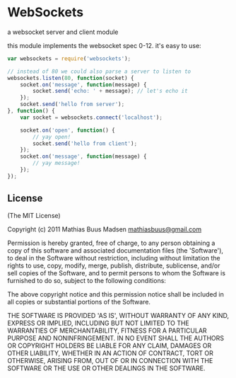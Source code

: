 # WebSockets
a websocket server and client module

this module implements the websocket spec 0-12. it's easy to use:

``` js
var websockets = require('websockets');

// instead of 80 we could also parse a server to listen to
websockets.listen(80, function(socket) {
	socket.on('message', function(message) {
		socket.send('echo: ' + message); // let's echo it
	});
	socket.send('hello from server');
}, function() {
	var socket = websockets.connect('localhost');

	socket.on('open', function() {
		// yay open!
		socket.send('hello from client');
	});
	socket.on('message', function(message) {
		// yay message!
	});
});
```

## License

(The MIT License)

Copyright (c) 2011 Mathias Buus Madsen <mathiasbuus@gmail.com>

Permission is hereby granted, free of charge, to any person obtaining a copy of this software and associated documentation files (the 'Software'), to deal in the Software without restriction, including without limitation the rights to use, copy, modify, merge, publish, distribute, sublicense, and/or sell copies of the Software, and to permit persons to whom the Software is furnished to do so, subject to the following conditions:

The above copyright notice and this permission notice shall be included in all copies or substantial portions of the Software.

THE SOFTWARE IS PROVIDED 'AS IS', WITHOUT WARRANTY OF ANY KIND, EXPRESS OR IMPLIED, INCLUDING BUT NOT LIMITED TO THE WARRANTIES OF MERCHANTABILITY, FITNESS FOR A PARTICULAR PURPOSE AND NONINFRINGEMENT. IN NO EVENT SHALL THE AUTHORS OR COPYRIGHT HOLDERS BE LIABLE FOR ANY CLAIM, DAMAGES OR OTHER LIABILITY, WHETHER IN AN ACTION OF CONTRACT, TORT OR OTHERWISE, ARISING FROM, OUT OF OR IN CONNECTION WITH THE SOFTWARE OR THE USE OR OTHER DEALINGS IN THE SOFTWARE.